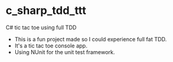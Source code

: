 # c_sharp_tdd_ttt
C# tic tac toe using full TDD

 * This is a fun project made so I could experience full fat TDD.
 * It's a tic tac toe console app.
 * Using NUnit for the unit test framework. 
